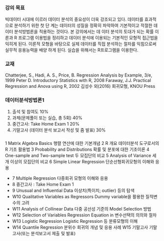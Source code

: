 
### 강의 목표
빅데이터 시대에 이르러 데이터 분석의 중요성이 더욱 강조되고 있다. 
데이터를 효과적으로 분석하기 위한 첫 단 계는 데이터의 성질을 정확히 파악하여 기본적이고 적절한 데이터 분석방법론을 적용하는 것이다. 
본 강의에서는 데 이터 분석의 토대가 되는 확률 이론과 R 프로그램 이용법을 정리하고 데이터 분석에 이용되는 기본적인 모형적 접근법을 익히게 된다. 
이론적 모형을 바탕으로 실제 데이터를 직접 분석하는 절차를 익힘으로써 실무적 응용능력을 배양 하게 된다. 실습을 위해서는 R프로그램을 이용한다.

### 교재
Chatterjee, S., Hadi, A. S., Price, B. Regression Analysis by Example, 3/e, 1999
Peter D. Introductory Statistics with R, 2008
Faraway, J.J. Practical Regression and Anova using R, 2002
김성수 외(2016) 회귀모형, KNOU Press

### 데이터분석방법론1
1. 출석 및 참여도 10%
2. 과제(문제풀이 또는 실습, 총 5회) 40%
3. 중간고사: Take Home Exam 1 20%
4. 기말고사 (데이터 분석 보고서 작성 및 줌 발표) 30%

###
1 Matrix Algebra Basics
행렬 연산에 대한 기본개념
2 R 개요
데이터분석 도구로서의 R 기초 활용법
3 Probability and Distributions
확률 및 분포에 대한 기초이론
4 One-sample and Two-sample test
두 모집단의 비교
5 Analysis of Variance
세 개 이상의 모집단의 비교
6 Simple Linear Regression
단순선형회귀모형의 이해와 응용
- 7 Multiple Regression
  다중회귀 모형의 이해와 응용
- 8 중간고사 : Take Home Exam 1
- 9 Unusual and Influential Data
이상치(특이치; outlier) 등의 탐색
- W10 Qualitative Variables as Regressors
  Dummy variable을 활용한 질적변수의 고려
- W11 Analysis of Collinear Data
다중 공선성 기준의 Model Selection 방법
- W12 Selection of Variables Regression Equation in
변수선택의 의의와 절차
- W13 Logistic Regression
Logistic Regression 등 분류모형의 이해
- W14 Quantile Regression
분위수 회귀의 개념 및 응용 사례
W15 기말고사 기말고사(또는 분석보고서 제출 및 발표)
